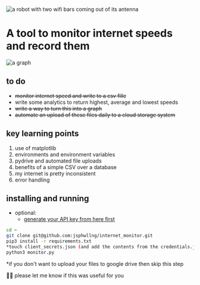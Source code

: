 ![a robot with two wifi bars coming out of its antenna](https://raw.githubusercontent.com/jsphwllng/internet_monitor/master/image/internet_monitor.png "roboto")
# A tool to monitor internet speeds and record them

![a graph](https://raw.githubusercontent.com/jsphwllng/internet_monitor/master/image/2020-10-21_graph.jpg "graph")

## to do
* <strike>monitor internet speed and write to a csv fille</strike>
* write some analytics to return highest, average and lowest speeds
* <strike> write a way to turn this into a graph</strike>
* <strike> automate an upload of these files daily to a cloud storage system</strike>


## key learning points
1. use of matplotlib
2. environments and environment variables
3. pydrive and automated file uploads
4. benefits of a simple CSV over a database
5. my internet is pretty inconsistent
6. error handling

## installing and running
* optional:
  * [generate your API key from here first](https://developers.google.com/drive/api/v3/quickstart/python#step_1_turn_on_the)

```bash
cd ~
git clone git@github.com:jsphwllng/internet_monitor.git
pip3 install -r requirements.txt
*touch client_secrets.json (and add the contents from the credentials.json)
python3 monitor.py
```
*if you don't want to upload your files to google drive then skip this step

🤖📶 please let me know if this was useful for you
